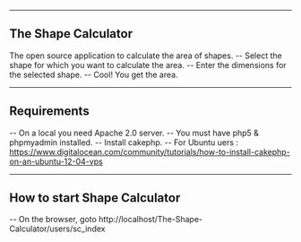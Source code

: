 ----------------------
The Shape Calculator
----------------------

The open source application to calculate the area of shapes. 
--  Select the shape for which you want to calculate the area. 
--  Enter the dimensions for the selected shape.
--  Cool! You get the area.

----------------------
Requirements
----------------------

--  On a local you need Apache 2.0 server.
--  You must have php5 & phpmyadmin installed.
--  Install cakephp.
--  For Ubuntu uers : https://www.digitalocean.com/community/tutorials/how-to-install-cakephp-on-an-ubuntu-12-04-vps

-------------------------------
How to start Shape Calculator
-------------------------------

--  On the browser, goto http://localhost/The-Shape-Calculator/users/sc_index  
